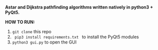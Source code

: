<b>Astar and Dijkstra pathfinding algorithms written natively in python3 + PyQt5.</b>

<b> HOW TO RUN: </b>
  1. <code>git clone</code> this repo
  2. <code> pip3 install requirements.txt </code> to install the PyQt5 modules
  3. <code>python3 gui.py</code> to open the GUI
